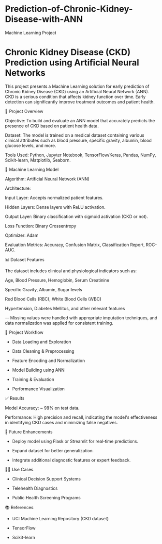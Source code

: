 # Prediction-of-Chronic-Kidney-Disease-with-ANN
Machine Learning Project

# Chronic Kidney Disease (CKD) Prediction using Artificial Neural Networks

This project presents a Machine Learning solution for early prediction of Chronic Kidney Disease (CKD) using an Artificial Neural Network (ANN). CKD is a serious condition that affects kidney function over time. Early detection can significantly improve treatment outcomes and patient health.


📌 Project Overview

Objective: To build and evaluate an ANN model that accurately predicts the presence of CKD based on patient health data.

Dataset: The model is trained on a medical dataset containing various clinical attributes such as blood pressure, specific gravity, albumin, blood glucose levels, and more.

Tools Used: Python, Jupyter Notebook, TensorFlow/Keras, Pandas, NumPy, Scikit-learn, Matplotlib, Seaborn.


🧠 Machine Learning Model

Algorithm: Artificial Neural Network (ANN)

Architecture:

  Input Layer: Accepts normalized patient features.

  Hidden Layers: Dense layers with ReLU activation.

  Output Layer: Binary classification with sigmoid activation (CKD or not).

Loss Function: Binary Crossentropy

Optimizer: Adam

Evaluation Metrics: Accuracy, Confusion Matrix, Classification Report, ROC-AUC.


📊 Dataset Features

The dataset includes clinical and physiological indicators such as:

Age, Blood Pressure, Hemoglobin, Serum Creatinine

Specific Gravity, Albumin, Sugar levels

Red Blood Cells (RBC), White Blood Cells (WBC)

Hypertension, Diabetes Mellitus, and other relevant features

-- Missing values were handled with appropriate imputation techniques, and data normalization was applied for consistent training.


🚀 Project Workflow

- Data Loading and Exploration

- Data Cleaning & Preprocessing 

- Feature Encoding and Normalization

- Model Building using ANN

- Training & Evaluation

- Performance Visualization


✅ Results

Model Accuracy: ~ 98% on test data.

Performance: High precision and recall, indicating the model's effectiveness in identifying CKD cases and minimizing false negatives.


🧪 Future Enhancements

- Deploy model using Flask or Streamlit for real-time predictions.

- Expand dataset for better generalization.

- Integrate additional diagnostic features or expert feedback.


👩‍⚕️ Use Cases

- Clinical Decision Support Systems

- Telehealth Diagnostics

- Public Health Screening Programs


📚 References

- UCI Machine Learning Repository (CKD dataset)

- TensorFlow

- Scikit-learn


